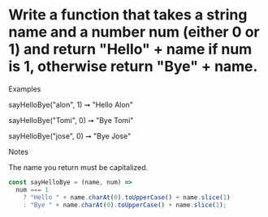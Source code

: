 # Write a function that takes a string name and a number num (either 0 or 1) and return "Hello" + name if num is 1, otherwise return "Bye" + name.

Examples

sayHelloBye("alon", 1) ➞ "Hello Alon"

sayHelloBye("Tomi", 0) ➞ "Bye Tomi"

sayHelloBye("jose", 0) ➞ "Bye Jose"

Notes

The name you return must be capitalized.

```javascript
const sayHelloBye = (name, num) =>
  num === 1
    ? "Hello " + name.charAt(0).toUpperCase() + name.slice(1)
    : "Bye " + name.charAt(0).toUpperCase() + name.slice(1);
```

